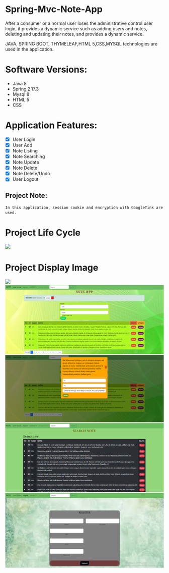 # Spring-Mvc-Note-App
<p> 
After a consumer or a normal user loses the administrative control user login, it provides a dynamic service such as adding users and notes, deleting and updating their notes, and provides a dynamic service.

JAVA, SPRING BOOT, THYMELEAF,HTML 5,CSS,MYSQL technologies are used in the application.
</p>

# Software Versions:
- Java 8
- Spring 2.17.3
- Mysql 8
- HTML 5
- CSS
    
# Application Features:
- [x] User Login
- [x] User Add
- [x] Note Listing
- [x] Note Searching
- [x] Note Update
- [x] Note Delete
- [x] Note Delete/Undo
- [x] User Logout  

## Project Note:
```
In this application, session cookie and encryption with GoogleTink are used.
```


# Project Life Cycle
<img src="USER-APP-FOTO/LOGİN.png" style="max-width:100%;">

# Project Display Image

<p>
<a>
    <img src="NOTE-APP/LOGİN.png" style="max-width:100%;"> 
</a>
    <a>
    <img src="NOTE-APP/TABLE.png" style="max-width:100%;"> 
</a>
       <a>
    <img src="NOTE-APP/UPDATE.png" style="max-width:100%;"> 
</a>
       <a >
    <img src="NOTE-APP/SEARCH.png" style="max-width:100%;"> 
</a>
       <a >
    <img src="NOTE-APP/REGISTER.png" style="max-width:100%;"> 
</a>
</p>
